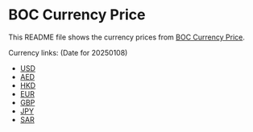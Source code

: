 # BOC Currency Price

This README file shows the currency prices from [BOC Currency Price](https://www.boc.cn/sourcedb/whpj/).

Currency links: (Date for 20250108)

- [USD](https://bocurrencyprice.techina.science/BOC_CURRENCY_PRICE/USD/20250108.json)
- [AED](https://bocurrencyprice.techina.science/BOC_CURRENCY_PRICE/AED/20250108.json)
- [HKD](https://bocurrencyprice.techina.science/BOC_CURRENCY_PRICE/HKD/20250108.json)
- [EUR](https://bocurrencyprice.techina.science/BOC_CURRENCY_PRICE/EUR/20250108.json)
- [GBP](https://bocurrencyprice.techina.science/BOC_CURRENCY_PRICE/GBP/20250108.json)
- [JPY](https://bocurrencyprice.techina.science/BOC_CURRENCY_PRICE/JPY/20250108.json)
- [SAR](https://bocurrencyprice.techina.science/BOC_CURRENCY_PRICE/SAR/20250108.json)
